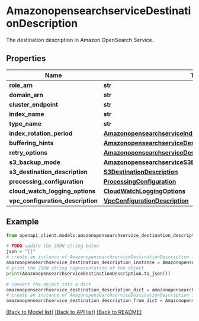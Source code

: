 # AmazonopensearchserviceDestinationDescription

The destination description in Amazon OpenSearch Service.

## Properties

Name | Type | Description | Notes
------------ | ------------- | ------------- | -------------
**role_arn** | **str** |  | [optional] 
**domain_arn** | **str** |  | [optional] 
**cluster_endpoint** | **str** |  | [optional] 
**index_name** | **str** |  | [optional] 
**type_name** | **str** |  | [optional] 
**index_rotation_period** | [**AmazonopensearchserviceIndexRotationPeriod**](AmazonopensearchserviceIndexRotationPeriod.md) |  | [optional] 
**buffering_hints** | [**AmazonopensearchserviceDestinationDescriptionBufferingHints**](AmazonopensearchserviceDestinationDescriptionBufferingHints.md) |  | [optional] 
**retry_options** | [**AmazonopensearchserviceDestinationDescriptionRetryOptions**](AmazonopensearchserviceDestinationDescriptionRetryOptions.md) |  | [optional] 
**s3_backup_mode** | [**AmazonopensearchserviceS3BackupMode**](AmazonopensearchserviceS3BackupMode.md) |  | [optional] 
**s3_destination_description** | [**S3DestinationDescription**](S3DestinationDescription.md) |  | [optional] 
**processing_configuration** | [**ProcessingConfiguration**](ProcessingConfiguration.md) |  | [optional] 
**cloud_watch_logging_options** | [**CloudWatchLoggingOptions**](CloudWatchLoggingOptions.md) |  | [optional] 
**vpc_configuration_description** | [**VpcConfigurationDescription**](VpcConfigurationDescription.md) |  | [optional] 

## Example

```python
from openapi_client.models.amazonopensearchservice_destination_description import AmazonopensearchserviceDestinationDescription

# TODO update the JSON string below
json = "{}"
# create an instance of AmazonopensearchserviceDestinationDescription from a JSON string
amazonopensearchservice_destination_description_instance = AmazonopensearchserviceDestinationDescription.from_json(json)
# print the JSON string representation of the object
print(AmazonopensearchserviceDestinationDescription.to_json())

# convert the object into a dict
amazonopensearchservice_destination_description_dict = amazonopensearchservice_destination_description_instance.to_dict()
# create an instance of AmazonopensearchserviceDestinationDescription from a dict
amazonopensearchservice_destination_description_from_dict = AmazonopensearchserviceDestinationDescription.from_dict(amazonopensearchservice_destination_description_dict)
```
[[Back to Model list]](../README.md#documentation-for-models) [[Back to API list]](../README.md#documentation-for-api-endpoints) [[Back to README]](../README.md)


